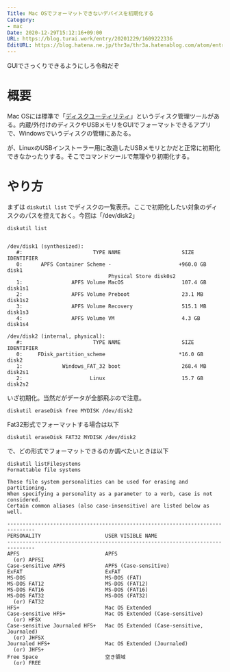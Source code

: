 ```yaml
---
Title: Mac OSでフォーマットできないデバイスを初期化する
Category:
- mac
Date: 2020-12-29T15:12:16+09:00
URL: https://blog.turai.work/entry/20201229/1609222336
EditURL: https://blog.hatena.ne.jp/thr3a/thr3a.hatenablog.com/atom/entry/26006613671375800
---
```


GUIでさっくりできるようにしろ令和だぞ

# 概要

Mac OSには標準で「[ディスクユーティリティ](https://ja.wikipedia.org/wiki/%E3%83%87%E3%82%A3%E3%82%B9%E3%82%AF%E3%83%A6%E3%83%BC%E3%83%86%E3%82%A3%E3%83%AA%E3%83%86%E3%82%A3)」というディスク管理ツールがある。内蔵/外付けのディスクやUSBメモリをGUIでフォーマットできるアプリで、Windowsでいうディスクの管理にあたる。

が、LinuxのUSBインストーラー用に改造したUSBメモリとかだと正常に初期化できなかったりする。そこでコマンドツールで無理やり初期化する。

# やり方

まずは `diskutil list` でディスクの一覧表示。ここで初期化したい対象のディスクのパスを控えておく。今回は「/dev/disk2」

```
diskutil list


/dev/disk1 (synthesized):
   #:                       TYPE NAME                    SIZE       IDENTIFIER
   0:      APFS Container Scheme -                      +960.0 GB   disk1
                                 Physical Store disk0s2
   1:                APFS Volume MacOS                   107.4 GB   disk1s1
   2:                APFS Volume Preboot                 23.1 MB    disk1s2
   3:                APFS Volume Recovery                515.1 MB   disk1s3
   4:                APFS Volume VM                      4.3 GB     disk1s4

/dev/disk2 (internal, physical):
   #:                       TYPE NAME                    SIZE       IDENTIFIER
   0:     FDisk_partition_scheme                        *16.0 GB    disk2
   1:             Windows_FAT_32 boot                    268.4 MB   disk2s1
   2:                      Linux                         15.7 GB    disk2s2
```

いざ初期化。当然だがデータが全部飛ぶので注意。

```
diskutil eraseDisk free MYDISK /dev/disk2
```

Fat32形式でフォーマットする場合は以下

```
diskutil eraseDisk FAT32 MYDISK /dev/disk2
```

で、どの形式でフォーマットできるのか調べたいときは以下

```
diskutil listFilesystems
Formattable file systems

These file system personalities can be used for erasing and partitioning.
When specifying a personality as a parameter to a verb, case is not considered.
Certain common aliases (also case-insensitive) are listed below as well.

-------------------------------------------------------------------------------
PERSONALITY                     USER VISIBLE NAME
-------------------------------------------------------------------------------
APFS                            APFS
  (or) APFSI
Case-sensitive APFS             APFS (Case-sensitive)
ExFAT                           ExFAT
MS-DOS                          MS-DOS (FAT)
MS-DOS FAT12                    MS-DOS (FAT12)
MS-DOS FAT16                    MS-DOS (FAT16)
MS-DOS FAT32                    MS-DOS (FAT32)
  (or) FAT32
HFS+                            Mac OS Extended
Case-sensitive HFS+             Mac OS Extended (Case-sensitive)
  (or) HFSX
Case-sensitive Journaled HFS+   Mac OS Extended (Case-sensitive, Journaled)
  (or) JHFSX
Journaled HFS+                  Mac OS Extended (Journaled)
  (or) JHFS+
Free Space                      空き領域
  (or) FREE
```
